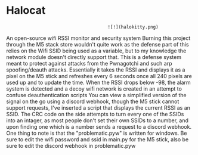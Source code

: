 # Halocat

                                          ![!](halokitty.png)



  An open-source wifi RSSI monitor and security system
Burning this project through the M5 stack store wouldn't quite work as the defense part of this relies on the Wifi SSID being used as a variable, but to my knowledge the network module doesn't directly support that.
This is a defense system meant to protect against attacks from the Pwnagotchi and such arp spoofing/deauth attacks.
Essentially it takes the RSSI and displays it as a pixel on the M5 stick and refreshes every 6 seconds once all 240 pixels are used up and to update the time.
When the RSSI drops below -98, the alarm system is detected and a decoy wifi network is created in an attempt to confuse deauthentication scripts
You can view a simplified version of the signal on the go using a discord webhook, though the M5 stick cannot support requests, I've inserted a script that displays the current RSSI as an SSID.
The CRC code on the side attempts to turn every one of the SSIDs into an intager, as most people don't set their own SSIDs to a number, and upon finding one which is a number sends a request to a discord webhook.
One thing to note is that the "problematic.pyw" is written for windows.
Be sure to edit the wifi password and ssid in main.py for the M5 stick, also be sure to edit the discord webhook in problematic.pyw

